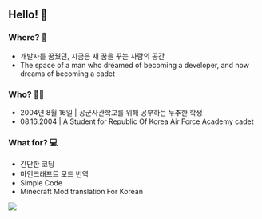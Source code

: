 ## Hello! 👋

### Where? 🤔
- 개발자를 꿈꿨던, 지금은 새 꿈을 꾸는 사람의 공간
- The space of a man who dreamed of becoming a developer, and now dreams of becoming a cadet
### Who? 🙋‍♂️
- 2004년 8월 16일 | 공군사관학교를 위해 공부하는 누추한 학생
- 08.16.2004 | A Student for Republic Of Korea Air Force Academy cadet
### What for? 💻
- 간단한 코딩
- 마인크래프트 모드 번역
- Simple Code
- Minecraft Mod translation For Korean

<a href="https://discord.gg/VCeEhE7yxS" target="_blank"><img src="https://img.shields.io/badge/SteveGalleryModTranslation-5865F2?style=flat-square&logo=Discord&logoColor=FFFFFF"/></a>
